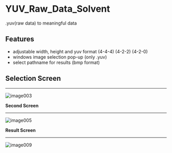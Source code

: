 # YUV_Raw_Data_Solvent
.yuv(raw data) to meaningful data

## Features
- adjustable width, height and yuv format (4-4-4) (4-2-2) (4-2-0)
- windows image selection pop-up (only .yuv)
- select pathname for results (bmp format)

## Selection Screen
****
![image003](https://user-images.githubusercontent.com/30631029/60979230-fe37a100-a33a-11e9-8124-bee19e6c5e6b.png)

**Second Screen**
****
![image005](https://user-images.githubusercontent.com/30631029/60979232-fed03780-a33a-11e9-825e-1e0c41b7cec9.png)

**Result Screen**

****
![image009](https://user-images.githubusercontent.com/30631029/60979233-fed03780-a33a-11e9-9095-36871c5e034e.png)




